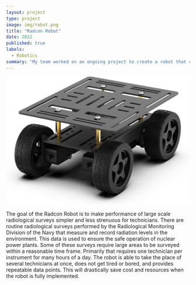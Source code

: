 ```yaml
---
layout: project
type: project
image: img/robot.png
title: "Radcon Robot"
date: 2022
published: true
labels:
  - Robotics
summary: "My team worked on an ongoing project to create a robot that could perform simple radiological surveys through remote operation."
---
```

<img class="img-fluid" src="../img/robot.png">

The goal of the Radcon Robot is to make performance of large scale radiological surveys simpler and less strenuous for technicians. There are routine radiological surveys performed
by the Radiological Monitoring Division of the Navy that measure and record radiation levels in the environment. This data is used to ensure the safe operation of nuclear power plants.
Some of these surveys require large areas to be surveyed within a reasonable time frame. Primarily that requires one technician per instrument for many hours of a day. The robot is 
able to take the place of several technicians at once, does not get tired or bored, and provides repeatable data points. This will drastically save cost and resources when the robot is 
fully implemented.

```
